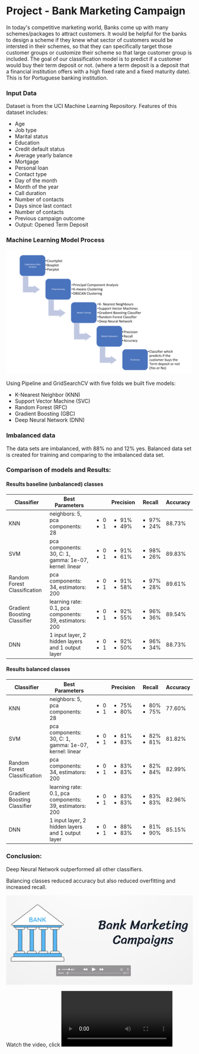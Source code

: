 # Project - Bank Marketing Campaign

In today's competitive marketing world, Banks come up with many schemes/packages to attract customers. It would be helpful for the banks to design a scheme if they knew what sector of customers would be intersted in their schemes, so that they can specifically target those customer groups or customize their scheme so that large customer group is included. The goal of our classification model is to predict if a customer would buy their term deposit or not. (where a term deposit is a deposit that a financial institution offers with a high fixed rate and a fixed maturity date). This is for Portuguese banking institution.

### Input Data 
Dataset is from the UCI Machine Learning Repository. Features of this dataset includes:
* Age
* Job type
* Marital status
* Education
* Credit default status
* Average yearly balance
* Mortgage
* Personal loan
* Contact type
* Day of the month
* Month of the year
* Call duration
* Number of contacts
* Days since last contact
* Number of contacts
* Previous campaign outcome
* Output: Opened Term Deposit

### Machine Learning Model Process

![](img/process.png)


Using Pipeline and GridSearchCV with five folds we built five models:
* K-Nearest Neighbor (KNN)
* Support Vector Machine (SVC)
* Random Forest (RFC)
* Gradient Boosting (GBC)
* Deep Neural Network (DNN)

### Imbalanced data

The data sets are imbalanced, with 88% no and 12% yes. Balanced data set is created for training and comparing to the imbalanced data set.  

### Comparison of models and Results:

#### Results baseline (unbalanced) classes

| Classifier | Best Parameters | | Precision | Recall | Accuracy |
| ------------- | ------------- | ------------- | ------------- | ------------- | ------------- |
| KNN  | neighbors: 5, pca components: 28 |  <ul><li>0</li><li>1</li></ul> |  <ul><li>91%</li><li>49%</li></ul> |  <ul><li>97%</li><li>24%</li></ul>  |88.73%  |
| SVM  | pca components: 30, C: 1, gamma: 1e-07, kernel: linear |  <ul><li>0</li><li>1</li></ul> |  <ul><li>91%</li><li>61%</li></ul> |  <ul><li>98%</li><li>26%</li></ul>  |89.83%  |
| Random Forest Classification  | pca components: 34, estimators: 200 |  <ul><li>0</li><li>1</li></ul> |  <ul><li>91%</li><li>58%</li></ul> |  <ul><li>97%</li><li>28%</li></ul>  |89.61%  |
| Gradient Boosting Classifier   | learning rate: 0.1, pca components: 39, estimators: 200 |  <ul><li>0</li><li>1</li></ul> |  <ul><li>92%</li><li>55%</li></ul> |  <ul><li>96%</li><li>36%</li></ul>  |89.54%  |
| DNN  | 1 input layer, 2 hidden layers and 1 output layer |  <ul><li>0</li><li>1</li></ul> |  <ul><li>92%</li><li>50%</li></ul> |  <ul><li>96%</li><li>34%</li></ul>  |88.73%  |

#### Results balanced classes

| Classifier | Best Parameters | | Precision | Recall | Accuracy |
| ------------- | ------------- | ------------- | ------------- | ------------- | ------------- |
| KNN  | neighbors: 5, pca components: 28 |  <ul><li>0</li><li>1</li></ul> |  <ul><li>75%</li><li>80%</li></ul> |  <ul><li>80%</li><li>75%</li></ul>  |77.60%  |
| SVM  | pca components: 30, C: 1, gamma: 1e-07, kernel: linear |  <ul><li>0</li><li>1</li></ul> |  <ul><li>81%</li><li>83%</li></ul> |  <ul><li>82%</li><li>81%</li></ul>  |81.82%  |
| Random Forest Classification  | pca components: 34, estimators: 200 |  <ul><li>0</li><li>1</li></ul> |  <ul><li>83%</li><li>83%</li></ul> |  <ul><li>82%</li><li>84%</li></ul>  |82.99%  |
| Gradient Boosting Classifier   | learning rate: 0.1, pca components: 39, estimators: 200 |  <ul><li>0</li><li>1</li></ul> |  <ul><li>83%</li><li>83%</li></ul> |  <ul><li>83%</li><li>83%</li></ul>  |82.96%  |
| DNN  | 1 input layer, 2 hidden layers and 1 output layer |  <ul><li>0</li><li>1</li></ul> |  <ul><li>88%</li><li>83%</li></ul> |  <ul><li>81%</li><li>90%</li></ul>  |85.15%  |

### Conclusion:
Deep Neural Network outperformed all other classifiers.

Balancing classes reduced accuracy but also reduced overfitting and increased recall.


![](img/video.png)

Watch the video, click ![Video](img/video.mp4)




